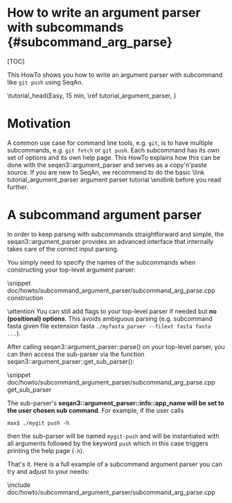 # How to write an argument parser with subcommands {#subcommand_arg_parse}

<!-- SPDX-FileCopyrightText: 2006-2025 Knut Reinert & Freie Universität Berlin
     SPDX-FileCopyrightText: 2016-2025 Knut Reinert & MPI für molekulare Genetik
     SPDX-License-Identifier: CC-BY-4.0
-->

[TOC]

This HowTo shows you how to write an argument parser with subcommand like `git push` using SeqAn.

\tutorial_head{Easy, 15 min, \ref tutorial_argument_parser, }

# Motivation

A common use case for command line tools, e.g. `git`, is to have multiple subcommands, e.g. `git fetch` or `git push`.
Each subcommand has its own set of options and its own help page.
This HowTo explains how this can be done with the seqan3::argument_parser and serves as a copy'n'paste source.
If you are new to SeqAn, we recommend to do the basic
\link tutorial_argument_parser argument parser tutorial \endlink before you read further.

# A subcommand argument parser

In order to keep parsing with subcommands straightforward and simple,
the seqan3::argument_parser provides an advanced interface that internally takes care of the correct input parsing.

You simply need to specify the names of the subcommands when constructing your top-level argument parser:

\snippet doc/howto/subcommand_argument_parser/subcommand_arg_parse.cpp construction

\attention You can still add flags to your top-level parser if needed but **no (positional) options**.
This avoids ambiguous parsing (e.g. subcommand fasta given file extension fasta
`./myfasta_parser --filext fasta fasta ...`).

After calling seqan3::argument_parser::parse() on your top-level parser,
you can then access the sub-parser via the function seqan3::argument_parser::get_sub_parser():

\snippet doc/howto/subcommand_argument_parser/subcommand_arg_parse.cpp get_sub_parser

The sub-parser's **seqan3::argument_parser::info::app_name will be set to the user chosen sub command**.
For example, if the user calls

```
max$ ./mygit push -h
```

then the sub-parser will be named `mygit-push` and will be instantiated with all arguments
followed by the keyword `push` which in this case triggers printing the help page (`-h`).

That's it. Here is a full example of a subcommand argument parser you can try and adjust to your needs:

\include doc/howto/subcommand_argument_parser/subcommand_arg_parse.cpp
